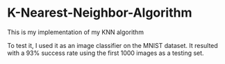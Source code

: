 # K-Nearest-Neighbor-Algorithm

This is my implementation of my KNN algorithm

To test it, I used it as an image classifier on the MNIST dataset.
It resulted with a 93% success rate using the first 1000 images as a testing set.
